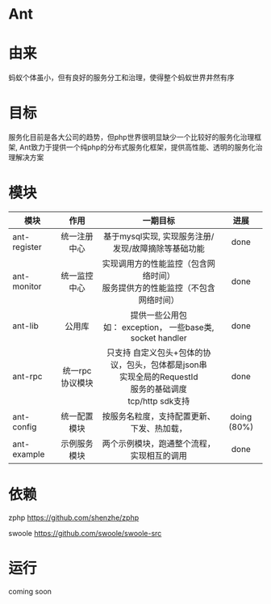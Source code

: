 # Ant

由来
===

蚂蚁个体虽小，但有良好的服务分工和治理，使得整个蚂蚁世界井然有序

目标
===
服务化目前是各大公司的趋势，但php世界很明显缺少一个比较好的服务化治理框架, Ant致力于提供一个纯php的分布式服务化框架，提供高性能、透明的服务化治理解决方案

模块
===

| 模块           | 作用           | 一期目标           | 进展 | 
| ------------- |:-------------:|:-------------:|:-------------:|
| ant-register | 统一注册中心|基于mysql实现, 实现服务注册/发现/故障摘除等基础功能| done|
| ant-monitor     | 统一监控中心    |实现调用方的性能监控（包含网络时间）<br/>服务提供方的性能监控（不包含网络时间）|done|
| ant-lib | 公用库      |提供一些公用包<br/>如： exception， 一些base类, socket handler|done|
| ant-rpc | 统一rpc协议模块      |只支持 自定义包头+包体的协议，包头，包体都是json串<br/>实现全局的RequestId<br/>服务的基础调度<br/>tcp/http sdk支持|done|
| ant-config | 统一配置模块      |按服务名粒度，支持配置更新、下发、热加载，|doing (80%)|
|ant-example| 示例服务模块 | 两个示例模块，跑通整个流程，实现相互的调用|done|

依赖
===
zphp            <https://github.com/shenzhe/zphp>

swoole          <https://github.com/swoole/swoole-src>

运行
==
coming soon

